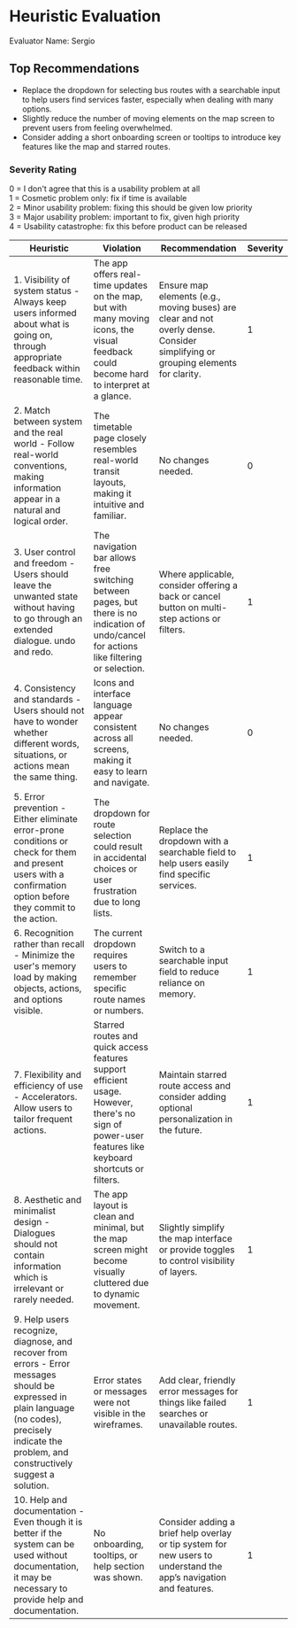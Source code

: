 # Heuristic Evaluation 
Evaluator Name: Sergio

## Top Recommendations

- Replace the dropdown for selecting bus routes with a searchable input to help users find services faster, especially when dealing with many options.
- Slightly reduce the number of moving elements on the map screen to prevent users from feeling overwhelmed.
- Consider adding a short onboarding screen or tooltips to introduce key features like the map and starred routes.

###  Severity Rating 

0 = I don't agree that this is a usability problem at all  
1 = Cosmetic problem only: fix if time is available  
2 = Minor usability problem: fixing this should be given low priority  
3 = Major usability problem: important to fix, given high priority  
4 = Usability catastrophe: fix this before product can be released  

| Heuristic                                                    | Violation | Recommendation | Severity |
| ------------------------------------------------------------ | --------- | -------------- | -------- |
| 1. Visibility of system status - Always keep users informed about what is going on, through appropriate feedback within reasonable time. | The app offers real-time updates on the map, but with many moving icons, the visual feedback could become hard to interpret at a glance. | Ensure map elements (e.g., moving buses) are clear and not overly dense. Consider simplifying or grouping elements for clarity. | 1 |
| 2. Match between system and the real world - Follow real-world conventions, making information appear in a natural and logical order. | The timetable page closely resembles real-world transit layouts, making it intuitive and familiar. | No changes needed. | 0 |
| 3. User control and freedom - Users should leave the unwanted state without having to go through an extended dialogue. undo and redo. | The navigation bar allows free switching between pages, but there is no indication of undo/cancel for actions like filtering or selection. | Where applicable, consider offering a back or cancel button on multi-step actions or filters. | 1 |
| 4. Consistency and standards - Users should not have to wonder whether different words, situations, or actions mean the same thing. | Icons and interface language appear consistent across all screens, making it easy to learn and navigate. | No changes needed. | 0 |
| 5. Error prevention - Either eliminate error-prone conditions or check for them and present users with a confirmation option before they commit to the action. | The dropdown for route selection could result in accidental choices or user frustration due to long lists. | Replace the dropdown with a searchable field to help users easily find specific services. | 1 |
| 6. Recognition rather than recall - Minimize the user's memory load by making objects, actions, and options visible. | The current dropdown requires users to remember specific route names or numbers. | Switch to a searchable input field to reduce reliance on memory. | 1 |
| 7. Flexibility and efficiency of use - Accelerators. Allow users to tailor frequent actions. | Starred routes and quick access features support efficient usage. However, there's no sign of power-user features like keyboard shortcuts or filters. | Maintain starred route access and consider adding optional personalization in the future. | 1 |
| 8. Aesthetic and minimalist design - Dialogues should not contain information which is irrelevant or rarely needed. | The app layout is clean and minimal, but the map screen might become visually cluttered due to dynamic movement. | Slightly simplify the map interface or provide toggles to control visibility of layers. | 1 |
| 9. Help users recognize, diagnose, and recover from errors - Error messages should be expressed in plain language (no codes), precisely indicate the problem, and constructively suggest a solution. | Error states or messages were not visible in the wireframes. | Add clear, friendly error messages for things like failed searches or unavailable routes. | 1 |
| 10. Help and documentation - Even though it is better if the system can be used without documentation, it may be necessary to provide help and documentation. | No onboarding, tooltips, or help section was shown. | Consider adding a brief help overlay or tip system for new users to understand the app’s navigation and features. | 1 |
